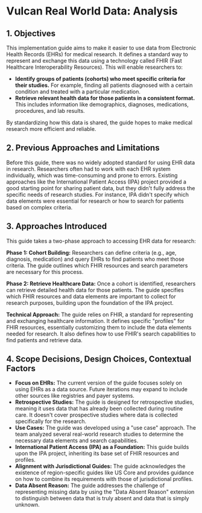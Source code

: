 # Vulcan Real World Data: Analysis

## 1. Objectives 

This implementation guide aims to make it easier to use data from Electronic Health Records (EHRs) for medical research. It defines a standard way to represent and exchange this data using a technology called FHIR (Fast Healthcare Interoperability Resources). This will enable researchers to:

* **Identify groups of patients (cohorts) who meet specific criteria for their studies.** For example, finding all patients diagnosed with a certain condition and treated with a particular medication.
* **Retrieve relevant health data for those patients in a consistent format.** This includes information like demographics, diagnoses, medications, procedures, and lab results.

By standardizing how this data is shared, the guide hopes to make medical research more efficient and reliable. 

## 2. Previous Approaches and Limitations

Before this guide, there was no widely adopted standard for using EHR data in research. Researchers often had to work with each EHR system individually, which was time-consuming and prone to errors.  Existing approaches like the International Patient Access (IPA) project provided a good starting point for sharing patient data, but they didn't fully address the specific needs of research studies. For instance, IPA didn't specify which data elements were essential for research or how to search for patients based on complex criteria.

## 3.  Approaches Introduced

This guide takes a two-phase approach to accessing EHR data for research:

**Phase 1: Cohort Building:** Researchers can define criteria (e.g., age, diagnosis, medication) and query EHRs to find patients who meet those criteria. The guide outlines which FHIR resources and search parameters are necessary for this process.

**Phase 2: Retrieve Healthcare Data:** Once a cohort is identified, researchers can retrieve detailed health data for those patients. The guide specifies which FHIR resources and data elements are important to collect for research purposes, building upon the foundation of the IPA project.

**Technical Approach:** The guide relies on FHIR, a standard for representing and exchanging healthcare information. It defines specific "profiles" for FHIR resources, essentially customizing them to include the data elements needed for research. It also defines how to use FHIR's search capabilities to find patients and retrieve data.

## 4. Scope Decisions, Design Choices, Contextual Factors

* **Focus on EHRs:** The current version of the guide focuses solely on using EHRs as a data source. Future iterations may expand to include other sources like registries and payer systems.
* **Retrospective Studies:** The guide is designed for retrospective studies, meaning it uses data that has already been collected during routine care. It doesn't cover prospective studies where data is collected specifically for the research.
* **Use Cases:** The guide was developed using a "use case" approach. The team analyzed several real-world research studies to determine the necessary data elements and search capabilities.
* **International Patient Access (IPA) as a Foundation:** This guide builds upon the IPA project, inheriting its base set of FHIR resources and profiles.
* **Alignment with Jurisdictional Guides:** The guide acknowledges the existence of region-specific guides like US Core and provides guidance on how to combine its requirements with those of jurisdictional profiles.
* **Data Absent Reason:** The guide addresses the challenge of representing missing data by using the "Data Absent Reason" extension to distinguish between data that is truly absent and data that is simply unknown. 
